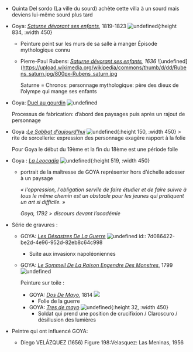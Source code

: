 - Quinta Del sordo (La ville du sourd) achète cette villa à un sourd mais deviens lui-même sourd plus tard
- Goya: [*Saturne dévorant ses enfants*](https://fr.wikipedia.org/wiki/Saturne_dévorant_un_de_ses_fils), 1819-1823 ![undefined](https://upload.wikimedia.org/wikipedia/commons/thumb/8/82/Francisco_de_Goya%2C_Saturno_devorando_a_su_hijo_%281819-1823%29.jpg/800px-Francisco_de_Goya%2C_Saturno_devorando_a_su_hijo_%281819-1823%29.jpg){:height 834, :width 450}
	- Peinture peint sur les murs de sa salle à manger Épisode mythologique connu
	- Pierre-Paul Rubens: [*Saturne dévorant ses enfants*](https://fr.wikipedia.org/wiki/Saturne_dévorant_un_de_ses_fils#/media/Fichier:Rubens_saturn.jpg)*, 1636* ![undefined](https://upload.wikimedia.org/wikipedia/commons/thumb/d/dd/Rubens_saturn.jpg/800px-Rubens_saturn.jpg
	  
	  Saturne = Chronos: personnage mythologique: père des dieux de l’olympe qui mange ses enfants
- Goya: [Duel au gourdin](https://fr.wikipedia.org/wiki/Duel_au_gourdin) ![undefined](https://upload.wikimedia.org/wikipedia/commons/thumb/8/8c/Francisco_de_Goya_y_Lucientes_-_Duelo_a_garrotazos.jpg/1024px-Francisco_de_Goya_y_Lucientes_-_Duelo_a_garrotazos.jpg)
  
  Processus de fabrication: d’abord des paysages puis après un rajout de personnage
- Goya :[*Le Sabbat d’aujourd’hui*](https://fr.wikipedia.org/wiki/Le_Sabbat_des_sorcières_\(Goya,_1823\)) ![undefined](https://upload.wikimedia.org/wikipedia/commons/thumb/5/5f/Francisco_de_Goya_y_Lucientes_-_Witches%27_Sabbath_%28The_Great_He-Goat%29.jpg/1024px-Francisco_de_Goya_y_Lucientes_-_Witches%27_Sabbath_%28The_Great_He-Goat%29.jpg){:height 150, :width 450} > rite de sorcellerie: expression des personnage exagère rapport à la folie
  
  Pour Goya le début du 19ème et la fin du 18ème est une période folle
- Goya : [*La Leocadia*](https://fr.wikipedia.org/wiki/Une_manola_:_Léocadie_Zorrilla) ![undefined](https://upload.wikimedia.org/wikipedia/commons/thumb/3/36/La_Leocadia_%28Goya%29.jpg/800px-La_Leocadia_%28Goya%29.jpg){:height 519, :width 450}
	- portrait de la maîtresse de GOYA représenter hors d’échelle adosser à un paysage
	  
	  *« l'oppression, l'obligation servile de faire étudier et de faire suivre à tous le même chemin est un obstacle pour les jeunes qui pratiquent un art si difficile. »*
	  
	  *Goya, 1792 > discours devant l’académie*
- Série de gravures :
	- GOYA: [*Les Désastres De La Guerre*](https://fr.wikipedia.org/wiki/Les_Désastres_de_la_guerre) ![undefined](https://upload.wikimedia.org/wikipedia/commons/5/51/Goya-Guerra_%2800%29.jpg)
	  id:: 7d086422-be2d-4e96-952d-82eb8c64c998
		- Suite aux invasionx napoléoniennes
	- GOYA: [*Le Sommeil De La Raison Engendre Des Monstres*](https://fr.wikipedia.org/wiki/El_sueño_de_la_razon_produce_monstruos), 1799 ![undefined](https://upload.wikimedia.org/wikipedia/commons/thumb/b/bc/Francisco_Jos%C3%A9_de_Goya_y_Lucientes_-_The_sleep_of_reason_produces_monsters_%28No._43%29%2C_from_Los_Caprichos_-_Google_Art_Project.jpg/800px-Francisco_Jos%C3%A9_de_Goya_y_Lucientes_-_The_sleep_of_reason_produces_monsters_%28No._43%29%2C_from_Los_Caprichos_-_Google_Art_Project.jpg)
	  
	  Peinture sur toile :
		- GOYA: [*Dos De Mayo*](https://presselib.com/article/philippe-et-marie-jose-bouscayrol-vous-apportent-quelques-minutes-de-divertissement-a-travers-des-anecdotes-et-episodes-de-lhistoire-de-lart-2), 1814 ![](https://archives.presselib.com/wp-content/uploads/2020/04/BOUSCAYROL-GOYA-2.jpg)
			- Folie de la guerre
		- GOYA: [*Tres de mayo*](https://fr.wikipedia.org/wiki/Tres_de_mayo) ![undefined](https://upload.wikimedia.org/wikipedia/commons/thumb/3/3f/Francisco_de_Goya_y_Lucientes_-_Los_fusilamientos_del_tres_de_mayo_-_1814.jpg/1024px-Francisco_de_Goya_y_Lucientes_-_Los_fusilamientos_del_tres_de_mayo_-_1814.jpg){:height 32, :width 450}
			- Soldat qui prend une position de crucifixion / Claroscuro / désillusion des lumières
- Peintre qui ont influencé GOYA:
	- Diego VELÁZQUEZ (1656) Figure 198:Velasquez: Las Meninas, 1956